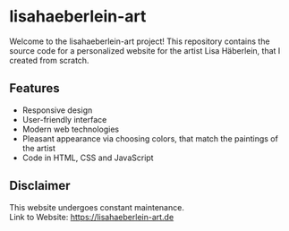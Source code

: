 # lisahaeberlein-art

Welcome to the lisahaeberlein-art project! This repository contains the source code for a personalized website for the artist Lisa Häberlein, that I created from scratch.

## Features

- Responsive design  
- User-friendly interface  
- Modern web technologies  
- Pleasant appearance via choosing colors, that match the paintings of the artist  
- Code in HTML, CSS and JavaScript  

## Disclaimer

This website undergoes constant maintenance.  
Link to Website: https://lisahaeberlein-art.de